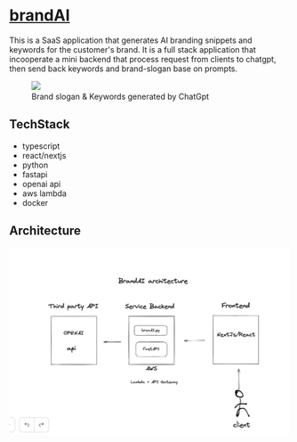 # [brandAI](https://brand-ai-one.vercel.app/)
This is a SaaS application that generates AI branding snippets and keywords for the customer's brand. It is a full stack application that incooperate a mini backend that process request from clients to chatgpt, then send back keywords and brand-slogan base on prompts. 
<figure><img src="https://res.cloudinary.com/dzklgl8gn/image/upload/v1683739259/brandai_hsf9xc.png"><figcaption>Brand slogan & Keywords generated by ChatGpt</figcaption></figure>


## TechStack
- typescript
- react/nextjs
- python
- fastapi
- openai api
- aws lambda
- docker



## Architecture
<img src="https://github.com/Opengundumstyle/brandAI/blob/main/architect.png">
